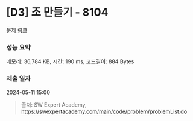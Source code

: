 # [D3] 조 만들기 - 8104 

[문제 링크](https://swexpertacademy.com/main/code/problem/problemDetail.do?contestProbId=AWwXCn2KQjEDFATu) 

### 성능 요약

메모리: 36,784 KB, 시간: 190 ms, 코드길이: 884 Bytes

### 제출 일자

2024-05-11 15:00



> 출처: SW Expert Academy, https://swexpertacademy.com/main/code/problem/problemList.do